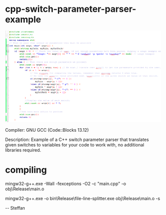 # cpp-switch-parameter-parser-example

![alt text](https://github.com/aeneasoftroy/cpp-switch-parameter-parser-example/blob/master/cpp-switch-parameter-parser-example.png)

Compiler: GNU GCC (Code::Blocks 13.12)

Description: Example of a C++ switch parameter parser that translates given switches to variables for your code to work with, no additional libraries required.

# compiling
mingw32-g++.exe -Wall -fexceptions -O2  -c "main.cpp" -o obj\Release\main.o

mingw32-g++.exe -o bin\Release\file-line-splitter.exe obj\Release\main.o -s  

-- Steffan
